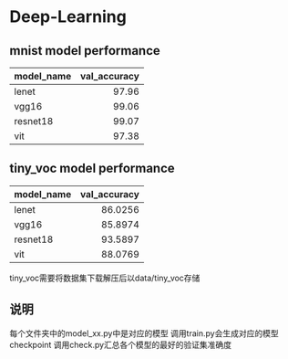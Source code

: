 # Deep-Learning

## mnist model performance

| model_name   |   val_accuracy |
|:-------------|---------------:|
| lenet        |          97.96 |
| vgg16        |          99.06 |
| resnet18     |          99.07 |
| vit          |          97.38 |

## tiny_voc model performance

| model_name   |   val_accuracy |
|:-------------|---------------:|
| lenet        |        86.0256 |
| vgg16        |        85.8974 |
| resnet18     |        93.5897 |
| vit          |        88.0769 |

tiny_voc需要将数据集下载解压后以data/tiny_voc存储

## 说明
每个文件夹中的model_xx.py中是对应的模型
调用train.py会生成对应的模型checkpoint
调用check.py汇总各个模型的最好的验证集准确度
